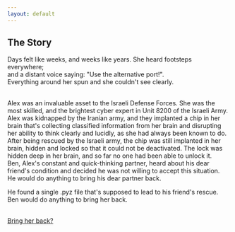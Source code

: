 ```yaml
---
layout: default
---
```


<style> # DO NOT ADD THE TITLE TO THE NAVIGATION BAR AT THE TOP OF THE SCREEN:
.page-title {
  display: none;
}
</style>

## The Story
Days felt like weeks, and weeks like years. She heard footsteps everywhere;<br>
and a distant voice saying: "Use the alternative port!".<br>
Everything around her spun and she couldn't see clearly.<br><br>

Alex was an invaluable asset to the Israeli Defense Forces. She was the most skilled, and the brightest cyber expert in Unit 8200 of the Israeli Army. Alex was kidnapped by the Iranian army, and they implanted a chip in her brain that's collecting classified information from her brain and disrupting her ability to think clearly and lucidly, as she had always been known to do.
After being rescued by the Israeli army, the chip was still implanted in her brain, hidden and locked so that it could not be deactivated. The lock was hidden deep in her brain, and so far no one had been able to unlock it.<br>
Ben, Alex's constant and quick-thinking partner, heard about his dear friend's condition and decided he was not willing to accept this situation.<br>
He would do anything to bring his dear partner back.<br>

He found a single .pyz file that's supposed to lead to his friend's rescue. Ben would do anything to bring her back.<br><br>

[Bring her back?](https://noamt1234.github.io/Networks_CTF/The_story/lock.pyz)
